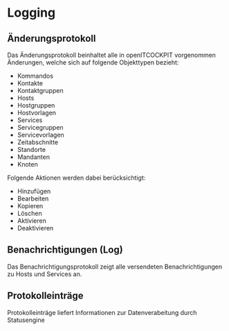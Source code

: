 # Logging

## Änderungsprotokoll

Das Änderungsprotokoll beinhaltet alle in openITCOCKPIT vorgenommen Änderungen, welche sich auf folgende Objekttypen bezieht:

-   Kommandos
-   Kontakte
-   Kontaktgruppen
-   Hosts
-   Hostgruppen
-   Hostvorlagen
-   Services
-   Servicegruppen
-   Servicevorlagen
-   Zeitabschnitte
-   Standorte
-   Mandanten
-   Knoten

Folgende Aktionen werden dabei berücksichtigt:

-   Hinzufügen
-   Bearbeiten
-   Kopieren
-   Löschen
-   Aktivieren
-   Deaktivieren




## Benachrichtigungen (Log)

Das Benachrichtigungsprotokoll zeigt alle versendeten Benachrichtigungen zu Hosts und Services an.


## Protokolleinträge

Protokolleinträge liefert Informationen zur Datenverabeitung durch Statusengine